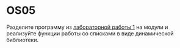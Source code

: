 # OS05

Разделите программу из [лабораторной работы 1](../lab01/main.c) на модули и реализуйте функции работы со списками в виде динамической библиотеки.
